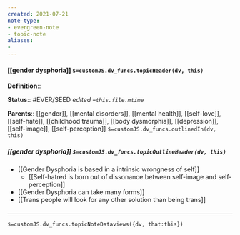 ```yaml
---
created: 2021-07-21
note-type: 
- evergreen-note
- topic-note
aliases:
- 
---
```


#### [[gender dysphoria]] `$=customJS.dv_funcs.topicHeader(dv, this)`


**Definition**::

**Status**:: #EVER/SEED 
*edited `=this.file.mtime`*

**Parents**:: [[gender]], [[mental disorders]], [[mental health]], [[self-love]], [[self-hate]], [[childhood trauma]], [[body dysmorphia]], [[depression]], [[self-image]], [[self-perception]]
`$=customJS.dv_funcs.outlinedIn(dv, this)`

##### [[gender dysphoria]] `$=customJS.dv_funcs.topicOutlineHeader(dv, this)`

- [[Gender Dysphoria is based in a intrinsic wrongness of self]]
	- [[Self-hatred is born out of dissonance between self-image and self-perception]]
- [[Gender Dysphoria can take many forms]]
- [[Trans people will look for any other solution than being trans]]

### <hr class="dataviews"/>

`$=customJS.dv_funcs.topicNoteDataviews({dv, that:this})`